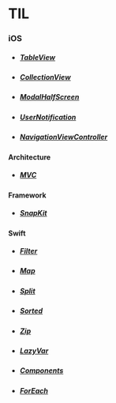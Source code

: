 # **TIL**

### **iOS**

* ##### [TableView](./iOS/MVC/MVCwithModel.md)
* ##### [CollectionView](./iOS/MVC/MVCwithModel.md)
* ##### [ModalHalfScreen](./iOS/MVC/MVCwithModel.md)
* ##### [UserNotification](./iOS/MVC/MVCwithModel.md)
* ##### [NavigationViewController](./MVC/MVCwithModel.md)


#### Architecture
* ##### [MVC](./iOS/MVC/MVCwithModel.md)

#### Framework

* ##### [SnapKit](./iOS/SnapKit/SnapKit.md)

#### Swift
* ##### [Filter](./Swift/Filter/Filter.md)
* ##### [Map](./Swift/Map/Map.md)
* ##### [Split](./Swift/Split/Split.md)
* ##### [Sorted](./Swift/Sorted/Sorted.md)
* ##### [Zip](./Swift/Zip/Zip.md)
* ##### [LazyVar](./Swift/LazyVar/LazyVar.md)
* ##### [Components](./Swift/Components/Components.md)
* ##### [ForEach](./Swift/ForEach/ForEach.md)
